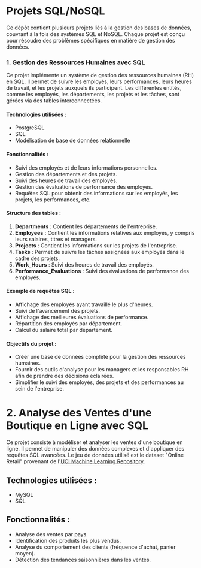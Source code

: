 # Projets SQL/NoSQL

Ce dépôt contient plusieurs projets liés à la gestion des bases de données, couvrant à la fois des systèmes SQL et NoSQL. 
Chaque projet est conçu pour résoudre des problèmes spécifiques en matière de gestion des données.
### 1. Gestion des Ressources Humaines avec SQL
Ce projet implémente un système de gestion des ressources humaines (RH) en SQL. Il permet de suivre les employés, leurs performances, leurs heures de travail, et les projets auxquels ils participent. Les différentes entités, comme les employés, les départements, les projets et les tâches, sont gérées via des tables interconnectées.

#### Technologies utilisées :
- PostgreSQL 
- SQL
- Modélisation de base de données relationnelle

#### Fonctionnalités :
- Suivi des employés et de leurs informations personnelles.
- Gestion des départements et des projets.
- Suivi des heures de travail des employés.
- Gestion des évaluations de performance des employés.
- Requêtes SQL pour obtenir des informations sur les employés, les projets, les performances, etc.

#### Structure des tables :
1. **Departments** : Contient les départements de l'entreprise.
2. **Employees** : Contient les informations relatives aux employés, y compris leurs salaires, titres et managers.
3. **Projects** : Contient les informations sur les projets de l'entreprise.
4. **Tasks** : Permet de suivre les tâches assignées aux employés dans le cadre des projets.
5. **Work_Hours** : Suivi des heures de travail des employés.
6. **Performance_Evaluations** : Suivi des évaluations de performance des employés.

#### Exemple de requêtes SQL :
- Affichage des employés ayant travaillé le plus d'heures.
- Suivi de l'avancement des projets.
- Affichage des meilleures évaluations de performance.
- Répartition des employés par département.
- Calcul du salaire total par département.

#### Objectifs du projet :
- Créer une base de données complète pour la gestion des ressources humaines.
- Fournir des outils d'analyse pour les managers et les responsables RH afin de prendre des décisions éclairées.
- Simplifier le suivi des employés, des projets et des performances au sein de l'entreprise.
  
# 2. Analyse des Ventes d'une Boutique en Ligne avec SQL

Ce projet consiste à modéliser et analyser les ventes d'une boutique en ligne. Il permet de manipuler des données complexes et d'appliquer des requêtes SQL avancées.
Le jeu de données utilisé est le dataset "Online Retail" provenant de l'[UCI Machine Learning Repository](https://archive.ics.uci.edu/ml/datasets/online+retail).
## Technologies utilisées :
- MySQL
- SQL
## Fonctionnalités :
- Analyse des ventes par pays.
- Identification des produits les plus vendus.
- Analyse du comportement des clients (fréquence d'achat, panier moyen).
- Détection des tendances saisonnières dans les ventes.



